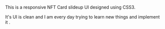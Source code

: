 This is a responsive NFT Card slideup UI designed using CSS3.

It's UI is clean and I am every day trying to learn new things and implement it .